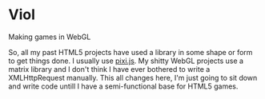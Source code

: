 # Viol
Making games in WebGL

So, all my past HTML5 projects have used a library in some shape or form to get things done. I usually use [pixi.js](https://github.com/pixijs/pixi.js/). My shitty WebGL projects use a matrix library and I don't think I have ever bothered to write a XMLHttpRequest manually. This all changes here, I'm just going to sit down and write code untill I have a semi-functional base for HTML5 games.
